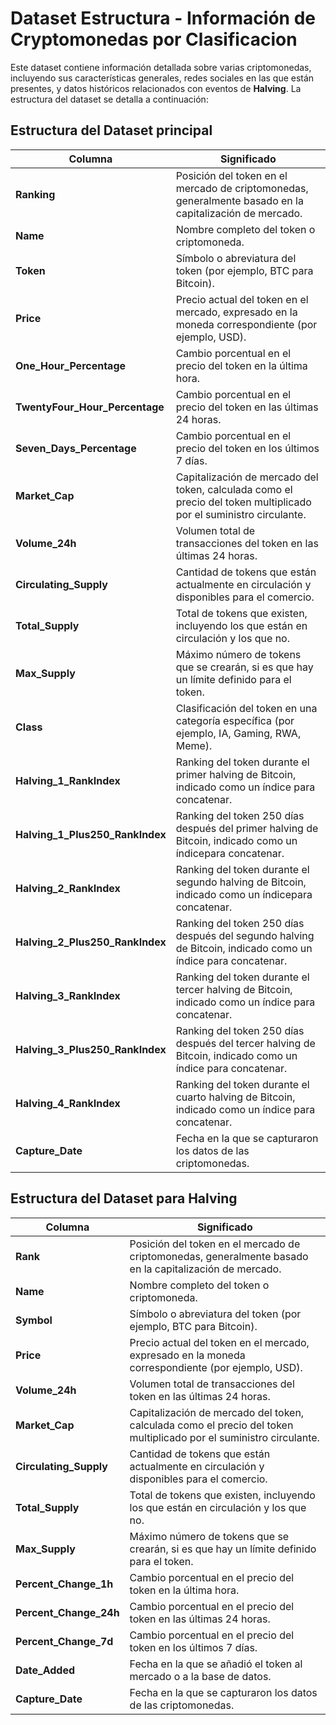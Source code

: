 # Dataset Estructura - Información de Cryptomonedas por Clasificacion

Este dataset contiene información detallada sobre varias criptomonedas, incluyendo sus características generales, redes sociales en las que están presentes, y datos históricos relacionados con eventos de **Halving**. La estructura del dataset se detalla a continuación:

## Estructura del Dataset principal

| **Columna**                          | **Significado**                                                                                                 |
|--------------------------------------|-----------------------------------------------------------------------------------------------------------------|
| **Ranking**                          | Posición del token en el mercado de criptomonedas, generalmente basado en la capitalización de mercado.          |
| **Name**                             | Nombre completo del token o criptomoneda.                                                                       |
| **Token**                            | Símbolo o abreviatura del token (por ejemplo, BTC para Bitcoin).                                               |
| **Price**                            | Precio actual del token en el mercado, expresado en la moneda correspondiente (por ejemplo, USD).              |
| **One_Hour_Percentage**             | Cambio porcentual en el precio del token en la última hora.                                                    |
| **TwentyFour_Hour_Percentage**      | Cambio porcentual en el precio del token en las últimas 24 horas.                                             |
| **Seven_Days_Percentage**           | Cambio porcentual en el precio del token en los últimos 7 días.                                                |
| **Market_Cap**                      | Capitalización de mercado del token, calculada como el precio del token multiplicado por el suministro circulante. |
| **Volume_24h**                      | Volumen total de transacciones del token en las últimas 24 horas.                                             |
| **Circulating_Supply**              | Cantidad de tokens que están actualmente en circulación y disponibles para el comercio.                        |
| **Total_Supply**                    | Total de tokens que existen, incluyendo los que están en circulación y los que no.                             |
| **Max_Supply**                      | Máximo número de tokens que se crearán, si es que hay un límite definido para el token.                       |
| **Class**                           | Clasificación del token en una categoría específica (por ejemplo, IA, Gaming, RWA, Meme).                       |
| **Halving_1_RankIndex**             | Ranking del token durante el primer halving de Bitcoin, indicado como un índice para concatenar.                                |
| **Halving_1_Plus250_RankIndex**     | Ranking del token 250 días después del primer halving de Bitcoin, indicado como un índicepara concatenar.                     |
| **Halving_2_RankIndex**             | Ranking del token durante el segundo halving de Bitcoin, indicado como un índicepara concatenar.                               |
| **Halving_2_Plus250_RankIndex**     | Ranking del token 250 días después del segundo halving de Bitcoin, indicado como un índice para concatenar.                    |
| **Halving_3_RankIndex**             | Ranking del token durante el tercer halving de Bitcoin, indicado como un índice para concatenar.                                |
| **Halving_3_Plus250_RankIndex**     | Ranking del token 250 días después del tercer halving de Bitcoin, indicado como un índice para concatenar.                     |
| **Halving_4_RankIndex**             | Ranking del token durante el cuarto halving de Bitcoin, indicado como un índice para concatenar.                                |
| **Capture_Date**                    | Fecha en la que se capturaron los datos de las criptomonedas.                                                 |


## Estructura del Dataset para Halving

| **Columna**                   | **Significado**                                                                                                 |
|-------------------------------|-----------------------------------------------------------------------------------------------------------------|
| **Rank**                      | Posición del token en el mercado de criptomonedas, generalmente basado en la capitalización de mercado.          |
| **Name**                      | Nombre completo del token o criptomoneda.                                                                       |
| **Symbol**                    | Símbolo o abreviatura del token (por ejemplo, BTC para Bitcoin).                                               |
| **Price**                     | Precio actual del token en el mercado, expresado en la moneda correspondiente (por ejemplo, USD).              |
| **Volume_24h**               | Volumen total de transacciones del token en las últimas 24 horas.                                             |
| **Market_Cap**               | Capitalización de mercado del token, calculada como el precio del token multiplicado por el suministro circulante. |
| **Circulating_Supply**       | Cantidad de tokens que están actualmente en circulación y disponibles para el comercio.                        |
| **Total_Supply**             | Total de tokens que existen, incluyendo los que están en circulación y los que no.                             |
| **Max_Supply**               | Máximo número de tokens que se crearán, si es que hay un límite definido para el token.                       |
| **Percent_Change_1h**        | Cambio porcentual en el precio del token en la última hora.                                                    |
| **Percent_Change_24h**       | Cambio porcentual en el precio del token en las últimas 24 horas.                                             |
| **Percent_Change_7d**        | Cambio porcentual en el precio del token en los últimos 7 días.                                                |
| **Date_Added**               | Fecha en la que se añadió el token al mercado o a la base de datos.                                            |
| **Capture_Date**             | Fecha en la que se capturaron los datos de las criptomonedas.                                                 |

